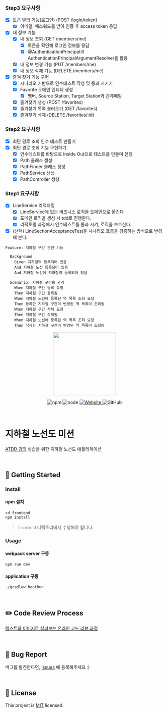 ### Step3 요구사항

- [x] 토큰 발급 기능(로그인) (POST /login/token)
    - [x] 이메일, 패스워드를 받아 인증 후 access token 응답
- [x] 내 정보 기능
    - [x] 내 정보 조회 (GET /members/me)
        - [x] 토큰을 확인해 로그인 정보를 응답
        - [x] @AuthenticationPrincipal과 AuthenticationPrincipalArgumentResolver을 활용
    - [x] 내 정보 변경 기능 (PUT /members/me)
    - [x] 내 정보 삭제 기능 (DELETE /members/me)
- [x] 즐겨 찾기 기능 구현
    - [x] 시나리오 기반으로 인수테스트 작성 및 통과 시키기
    - [x] Favorite 도메인 엔티티 생성
        - [x] 멤버, Source Station, Target Station와 관계매핑
    - [x] 즐겨찾기 생성 (POST /favorites)
    - [x] 즐겨찾기 목록 불러오기 (GET /favorites)
    - [x] 즐겨찾기 삭제 (DELETE /favorites/:id)

### Step2 요구사항

- [x] 최단 경로 조회 인수 테스트 만들기
- [x] 최단 경로 조회 기능 구현하기
    - [x] 인수테스트를 바탕으로 Inside Out으로 테스트를 만들며 진행
    - [x] Path 클래스 생성
    - [x] PathFinder 클래스 생성
    - [x] PathService 생성
    - [x] PathController 생성

### Step1 요구사항

- [x] LineService 리팩터링
    - [x] LineService에 있는 비즈니스 로직을 도메인으로 옮긴다
    - [x] 도메인 로직을 생성 시 tdd로 진행한다.
    - [x] 리팩토링 과정에서 인수테스트를 통과 시켜, 로직을 보호한다.
- [x] (선택) LineSectionAcceptanceTest을 시나리오 흐름을 검증하는 방식으로 변경해 본다.

```
Feature: 지하철 구간 관련 기능

  Background 
    Given 지하철역 등록되어 있음
    And 지하철 노선 등록되어 있음
    And 지하철 노선에 지하철역 등록되어 있음

  Scenario: 지하철 구간을 관리
    When 지하철 구간 등록 요청
    Then 지하철 구간 등록됨
    When 지하철 노선에 등록된 역 목록 조회 요청
    Then 등록한 지하철 구간이 반영된 역 목록이 조회됨
    When 지하철 구간 삭제 요청
    Then 지하철 구간 삭제됨
    When 지하철 노선에 등록된 역 목록 조회 요청
    Then 삭제한 지하철 구간이 반영된 역 목록이 조회됨
``` 

<p align="center">
    <img width="200px;" src="https://raw.githubusercontent.com/woowacourse/atdd-subway-admin-frontend/master/images/main_logo.png"/>
</p>
<p align="center">
  <img alt="npm" src="https://img.shields.io/badge/npm-6.14.15-blue">
  <img alt="node" src="https://img.shields.io/badge/node-14.18.2-blue">
  <a href="https://edu.nextstep.camp/c/R89PYi5H" alt="nextstep atdd">
    <img alt="Website" src="https://img.shields.io/website?url=https%3A%2F%2Fedu.nextstep.camp%2Fc%2FR89PYi5H">
  </a>
  <img alt="GitHub" src="https://img.shields.io/github/license/next-step/atdd-subway-admin">
</p>

<br>

# 지하철 노선도 미션

[ATDD 강의](https://edu.nextstep.camp/c/R89PYi5H) 실습을 위한 지하철 노선도 애플리케이션

<br>

## 🚀 Getting Started

### Install

#### npm 설치

```
cd frontend
npm install
```

> `frontend` 디렉토리에서 수행해야 합니다.

### Usage

#### webpack server 구동

```
npm run dev
```

#### application 구동

```
./gradlew bootRun
```

<br>

## ✏️ Code Review Process

[텍스트와 이미지로 살펴보는 온라인 코드 리뷰 과정](https://github.com/next-step/nextstep-docs/tree/master/codereview)

<br>

## 🐞 Bug Report

버그를 발견한다면, [Issues](https://github.com/next-step/atdd-subway-service/issues) 에 등록해주세요 :)

<br>

## 📝 License

This project is [MIT](https://github.com/next-step/atdd-subway-service/blob/master/LICENSE.md) licensed.
